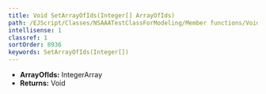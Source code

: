 ```yaml
---
title: Void SetArrayOfIds(Integer[] ArrayOfIds)
path: /EJScript/Classes/NSAAATestClassForModeling/Member functions/Void SetArrayOfIds(Integer[] p_0)
intellisense: 1
classref: 1
sortOrder: 8936
keywords: SetArrayOfIds(Integer[])
---
```



* **ArrayOfIds:** IntegerArray
* **Returns:** Void


